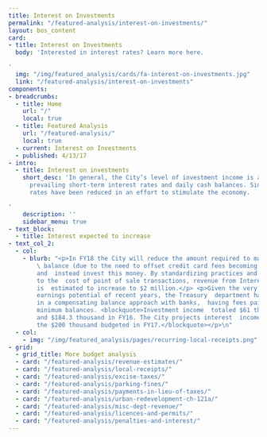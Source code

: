 ```yaml
---
title: Interest on Investments
permalink: "/featured-analysis/interest-on-investments/"
layout: bos_content
card:
- title: Interest on Investments
  body: 'Interested in interest rates? Learn more here.

'
  img: "/img/featured_analysis/cards/fa-interest-on-investments.jpg"
  link: "/featured-analysis/interest-on-investments"
components:
- breadcrumbs:
  - title: Home
    url: "/"
    local: true
  - title: Featured Analysis
    url: "/featured-analysis/"
    local: true
  - current: Interest on Investments
  - published: 4/13/17
- intro:
  - title: Interest on investments
    short_desc: 'In general, the City’s level of investment income is a function of
      prevailing short-term interest rates and daily cash balances. Since 2007, interest
      rates have been reduced in an effort to stimulate the economy.

'
    description: ''
    sidebar_menu: true
- text_block:
  - title: Interest expected to increase
- text_col_2:
  - col:
    - blurb: "<p>In FY18 the City will reduce the amount required to maintain a compensating
        \ balance (due to the need to offset credit card fees becoming unnecessary),
        and  instead invest this money. By standardizing practices and adding fees
        to the  cost of point of sale transactions, revenue from Interest on Investments
        is  estimated to increase to $2 million.</p> <p>Given the very low interest
        earnings potential of recent years, the Treasury  department had instead engaged
        in a compensating balance approach with banks,  having fees paid through depositing
        minimum balances. <blockquote>Investment income  totaled $61 thousand in FY15
        and $184.3 thousand in FY16. The City projects interest  income will exceed
        the $200 thousand budgeted in FY17.</blockquote></p>\n"
  - col:
    - img: "/img/featured_analysis/pages/recurring-local-receipts.png"
- grid:
  - grid_title: More budget analysis
  - card: "/featured-analysis/revenue-estimates/"
  - card: "/featured-analysis/local-receipts/"
  - card: "/featured-analysis/excise-taxes/"
  - card: "/featured-analysis/parking-fines/"
  - card: "/featured-analysis/payments-in-lieu-of-taxes/"
  - card: "/featured-analysis/urban-redevelopment-ch-121a/"
  - card: "/featured-analysis/misc-dept-revenue/"
  - card: "/featured-analysis/licences-and-permits/"
  - card: "/featured-analysis/penalties-and-interest/"
---
```


